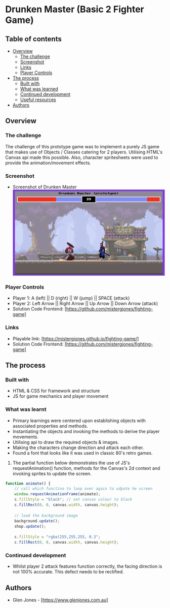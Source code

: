 # Drunken Master (Basic 2 Fighter Game)

## Table of contents

-   [Overview](#overview)
    -   [The challenge](#the-challenge)
    -   [Screenshot](#screenshot)
    -   [Links](#links)
    -   [Player Controls](#player-controls)
-   [The process](#the-process)
    -   [Built with](#built-with)
    -   [What was learned](#what-we-learned)
    -   [Continued development](#continued-development)
    -   [Useful resources](#useful-resources)
-   [Authors](#authors)

## Overview

### The challenge

The challenge of this prototype game was to implement a purely JS game that makes use of Objects / Classes catering for 2 players. Utilising HTML's Canvas api made this possible. Also, character spritesheets were used to provide the animation/movement effects.

### Screenshot

-   Screenshot of Drunken Master
    ![Example screenshot](screenshot.png)

### Player Controls

-   Player 1: A (left) || D (right) || W (jump) || SPACE (attack)
-   Player 2: Left Arrow || Right Arrow || Up Arrow || Down Arrow (attack)
-   Solution Code Frontend: [https://github.com/mistergjones/fighting-game]

### Links

-   Playable link: [https://mistergjones.github.io/fighting-game/]
-   Solution Code Frontend: [https://github.com/mistergjones/fighting-game]

## The process

### Built with

-   HTML & CSS for framework and structure
-   JS for game mechanics and player movement

### What was learnt

-   Primary learnings were centered upon establishing objects with associated properties and methods.
-   Instantiating the objects and invoking the methods to derive the player movements.
-   Utilising <canvas></canvas> api to draw the required objects & images.
-   Making the characters change direction and attack each other.
-   Found a font that looks like it was used in classic 80's retro games.

1. The partial function below demonstrates the use of JS's requestAnimation() function, methods for the Canvas's 2d context and invoking sprites to update the screen.

```js
function animate() {
    // call which functino to loop over again to udpate he screen
    window.requestAnimationFrame(animate);
    c.fillStyle = "black"; // set canvas colour to black
    c.fillRect(0, 0, canvas.width, canvas.height);

    // load the background image
    background.update();
    shop.update();

    c.fillStyle = "rgba(255,255,255, 0.3";
    c.fillRect(0, 0, canvas.width, canvas.height);
```

### Continued development

-   Whilst player 2 attack features function correctly, the facing direction is not 100% accurate. This defect needs to be rectified.

## Authors

-   Glen Jones - [https://www.glenjones.com.au]
